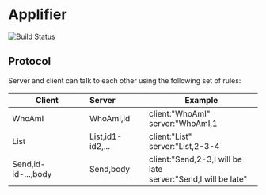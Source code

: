 # Applifier

[![Build Status](https://cloud.drone.io/api/badges/elahe-dastan/applifier/status.svg)](https://cloud.drone.io/elahe-dastan/applifier)

## Protocol
Server and client can talk to each other using the following set of rules:<br/>

| Client              | Server           | Example                                                          |
| ------------------- |:-----------------| -----------------------------------------------------------------|
| WhoAmI              | WhoAmI,id        | client:"WhoAmI"<br/>server:"WhoAmI,1                             |
| List                | List,id1-id2,... | client:"List"<br/>server:"List,2-3-4                             |
| Send,id-id-...,body | Send,body        | client:"Send,2-3,I will be late<br/>server:"Send,I will be late" |
